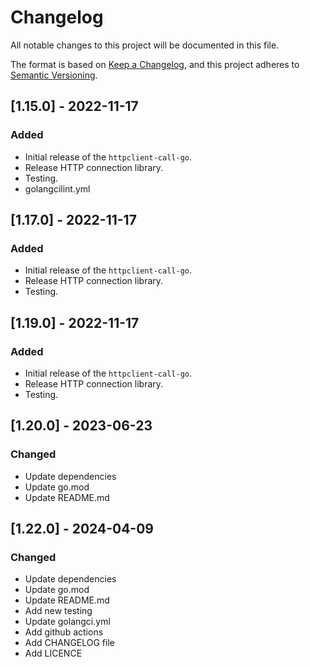 
# Changelog

All notable changes to this project will be documented in this file.

The format is based on [Keep a Changelog](https://keepachangelog.com/en/1.0.0/), and this project adheres to [Semantic Versioning](https://semver.org/spec/v2.0.0.html).

## [1.15.0] - 2022-11-17
### Added
- Initial release of the `httpclient-call-go`.
- Release HTTP connection library.
- Testing.
- golangcilint.yml

## [1.17.0] - 2022-11-17
### Added
- Initial release of the `httpclient-call-go`.
- Release HTTP connection library.
- Testing.

## [1.19.0] - 2022-11-17
### Added
- Initial release of the `httpclient-call-go`.
- Release HTTP connection library.
- Testing.


## [1.20.0] - 2023-06-23
### Changed
- Update dependencies
- Update go.mod
- Update README.md

## [1.22.0] - 2024-04-09
### Changed
- Update dependencies
- Update go.mod
- Update README.md
- Add new testing
- Update golangci.yml
- Add github actions
- Add CHANGELOG file
- Add LICENCE
